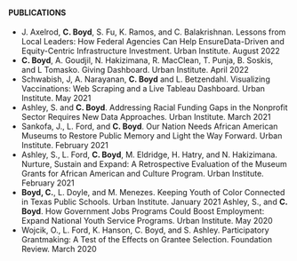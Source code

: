 #### PUBLICATIONS
* J. Axelrod, **C. Boyd**, S. Fu, K. Ramos, and C. Balakrishnan. Lessons from Local Leaders: How Federal Agencies Can Help EnsureData-Driven and Equity-Centric Infrastructure Investment. Urban Institute. August 2022
* **C. Boyd**, A. Goudjil, N. Hakizimana, R. MacClean, T. Punja, B. Soskis, and L Tomasko. Giving Dashboard. Urban Institute. April 2022
* Schwabish, J, A. Narayanan, **C. Boyd** and L. Betzendahl. Visualizing Vaccinations: Web Scraping and a Live Tableau Dashboard. Urban Institute. May 2021
* Ashley, S. and **C. Boyd**. Addressing Racial Funding Gaps in the Nonprofit Sector Requires New Data Approaches. Urban Institute. March 2021
* Sankofa, J., L. Ford, and **C. Boyd**. Our Nation Needs African American Museums to Restore Public Memory and Light the Way Forward. Urban Institute. February 2021
* Ashley, S., L. Ford, **C. Boyd**, M. Eldridge, H. Hatry, and N. Hakizimana. Nurture, Sustain and Expand: A Retrospective Evaluation of the Museum Grants for African American and Culture Program. Urban Institute. February 2021
* **Boyd, C.**, L. Doyle, and M. Menezes. Keeping Youth of Color Connected in Texas Public Schools. Urban Institute. January 2021 Ashley, S., and **C. Boyd**. How Government Jobs Programs Could Boost Employment: Expand National Youth Service Programs. Urban Institute. May 2020
* Wojcik, O., L. Ford, K. Hanson, C. Boyd, and S. Ashley. Participatory Grantmaking: A Test of the Effects on Grantee Selection. Foundation Review. March 2020